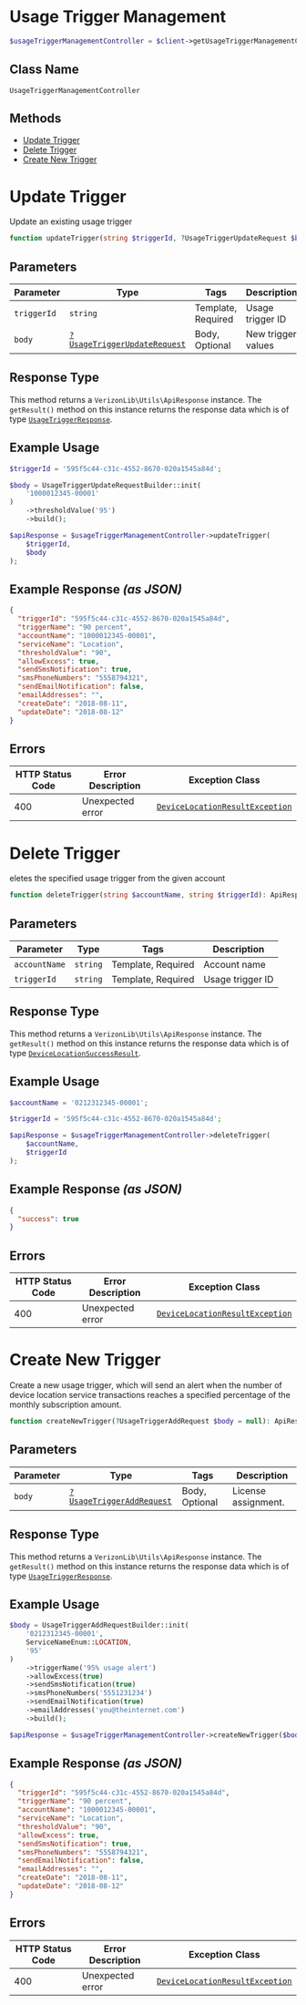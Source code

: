 # Usage Trigger Management

```php
$usageTriggerManagementController = $client->getUsageTriggerManagementController();
```

## Class Name

`UsageTriggerManagementController`

## Methods

* [Update Trigger](../../doc/controllers/usage-trigger-management.md#update-trigger)
* [Delete Trigger](../../doc/controllers/usage-trigger-management.md#delete-trigger)
* [Create New Trigger](../../doc/controllers/usage-trigger-management.md#create-new-trigger)


# Update Trigger

Update an existing usage trigger

```php
function updateTrigger(string $triggerId, ?UsageTriggerUpdateRequest $body = null): ApiResponse
```

## Parameters

| Parameter | Type | Tags | Description |
|  --- | --- | --- | --- |
| `triggerId` | `string` | Template, Required | Usage trigger ID |
| `body` | [`?UsageTriggerUpdateRequest`](../../doc/models/usage-trigger-update-request.md) | Body, Optional | New trigger values |

## Response Type

This method returns a `VerizonLib\Utils\ApiResponse` instance. The `getResult()` method on this instance returns the response data which is of type [`UsageTriggerResponse`](../../doc/models/usage-trigger-response.md).

## Example Usage

```php
$triggerId = '595f5c44-c31c-4552-8670-020a1545a84d';

$body = UsageTriggerUpdateRequestBuilder::init(
    '1000012345-00001'
)
    ->thresholdValue('95')
    ->build();

$apiResponse = $usageTriggerManagementController->updateTrigger(
    $triggerId,
    $body
);
```

## Example Response *(as JSON)*

```json
{
  "triggerId": "595f5c44-c31c-4552-8670-020a1545a84d",
  "triggerName": "90 percent",
  "accountName": "1000012345-00001",
  "serviceName": "Location",
  "thresholdValue": "90",
  "allowExcess": true,
  "sendSmsNotification": true,
  "smsPhoneNumbers": "5558794321",
  "sendEmailNotification": false,
  "emailAddresses": "",
  "createDate": "2018-08-11",
  "updateDate": "2018-08-12"
}
```

## Errors

| HTTP Status Code | Error Description | Exception Class |
|  --- | --- | --- |
| 400 | Unexpected error | [`DeviceLocationResultException`](../../doc/models/device-location-result-exception.md) |


# Delete Trigger

eletes the specified usage trigger from the given account

```php
function deleteTrigger(string $accountName, string $triggerId): ApiResponse
```

## Parameters

| Parameter | Type | Tags | Description |
|  --- | --- | --- | --- |
| `accountName` | `string` | Template, Required | Account name |
| `triggerId` | `string` | Template, Required | Usage trigger ID |

## Response Type

This method returns a `VerizonLib\Utils\ApiResponse` instance. The `getResult()` method on this instance returns the response data which is of type [`DeviceLocationSuccessResult`](../../doc/models/device-location-success-result.md).

## Example Usage

```php
$accountName = '0212312345-00001';

$triggerId = '595f5c44-c31c-4552-8670-020a1545a84d';

$apiResponse = $usageTriggerManagementController->deleteTrigger(
    $accountName,
    $triggerId
);
```

## Example Response *(as JSON)*

```json
{
  "success": true
}
```

## Errors

| HTTP Status Code | Error Description | Exception Class |
|  --- | --- | --- |
| 400 | Unexpected error | [`DeviceLocationResultException`](../../doc/models/device-location-result-exception.md) |


# Create New Trigger

Create a new usage trigger, which will send an alert when the number of device location service transactions reaches a specified percentage of the monthly subscription amount.

```php
function createNewTrigger(?UsageTriggerAddRequest $body = null): ApiResponse
```

## Parameters

| Parameter | Type | Tags | Description |
|  --- | --- | --- | --- |
| `body` | [`?UsageTriggerAddRequest`](../../doc/models/usage-trigger-add-request.md) | Body, Optional | License assignment. |

## Response Type

This method returns a `VerizonLib\Utils\ApiResponse` instance. The `getResult()` method on this instance returns the response data which is of type [`UsageTriggerResponse`](../../doc/models/usage-trigger-response.md).

## Example Usage

```php
$body = UsageTriggerAddRequestBuilder::init(
    '0212312345-00001',
    ServiceNameEnum::LOCATION,
    '95'
)
    ->triggerName('95% usage alert')
    ->allowExcess(true)
    ->sendSmsNotification(true)
    ->smsPhoneNumbers('5551231234')
    ->sendEmailNotification(true)
    ->emailAddresses('you@theinternet.com')
    ->build();

$apiResponse = $usageTriggerManagementController->createNewTrigger($body);
```

## Example Response *(as JSON)*

```json
{
  "triggerId": "595f5c44-c31c-4552-8670-020a1545a84d",
  "triggerName": "90 percent",
  "accountName": "1000012345-00001",
  "serviceName": "Location",
  "thresholdValue": "90",
  "allowExcess": true,
  "sendSmsNotification": true,
  "smsPhoneNumbers": "5558794321",
  "sendEmailNotification": false,
  "emailAddresses": "",
  "createDate": "2018-08-11",
  "updateDate": "2018-08-12"
}
```

## Errors

| HTTP Status Code | Error Description | Exception Class |
|  --- | --- | --- |
| 400 | Unexpected error | [`DeviceLocationResultException`](../../doc/models/device-location-result-exception.md) |

